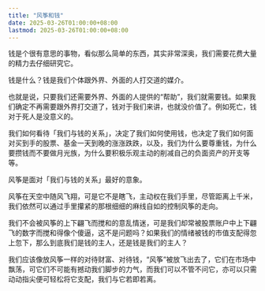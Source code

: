```yaml
---
title: "风筝和钱"
date: 2025-03-26T01:00:00+08:00
lastmod: 2025-03-26T01:00:00+08:00
---
```


钱是个很有意思的事物，看似那么简单的东西，其实非常深奥，我们需要花费大量的精力去仔细研究它。

<!--more-->

钱是什么？钱是我们个体跟外界、外面的人打交道的媒介。

也就是说，只要我们还需要外界、外面的人提供的“帮助”，我们就需要钱。如果我们确定不再需要跟外界打交道了，钱对于我们来讲，也就没价值了。例如死亡，钱对于死人是没意义的。

我们如何看待「我们与钱的关系」，决定了我们如何使用钱，也决定了我们如何面对买到手的股票、基金一天到晚的涨涨跌跌，以及，我们为什么要尊重钱，为什么要攒钱而不要做月光族，为什么要积极乐观主动的削减自己的负面资产的开支等等。

风筝是面对「我们与钱的关系」最好的意象。

风筝在天空中随风飞翔，可是它不是瞎飞，主动权在我们手里，尽管距离上千米，我们依然可以通过手里攥紧的那根细细的麻线自如的控制风筝的走向。

我们不会被风筝的上下翩飞而搅和的意乱情迷，可是我们却常被股票账户中上下翩飞的数字而搅和得像个傻逼，这不是问题吗？如果我们的情绪被钱的市值支配得忽上忽下，那么到底我们是钱的主人，还是钱是我们的主人？

我们应该像放风筝一样的对待财富、对待钱，“风筝”被放飞出去了，它们在市场中飘荡，可它们不可能有撼动我们脚步的力气，而我们可以不管不问它，亦可以只需动动指尖便可轻松将它支配，我们与它若即若离。